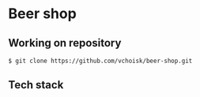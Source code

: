 # Beer shop

## Working on repository
``
$ git clone https://github.com/vchoisk/beer-shop.git
``

## Tech stack
